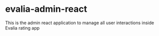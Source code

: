 # evalia-admin-react
This is the admin react application to manage all user interactions inside Evalia rating app
